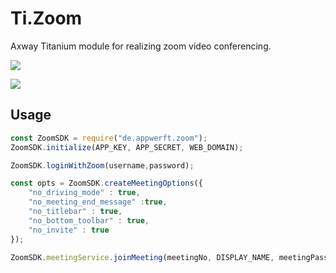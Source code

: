 # Ti.Zoom

Axway Titanium module for realizing zoom video conferencing.

![](https://d24cgw3uvb9a9h.cloudfront.net/static/92961/image/new/ZoomLogo.png)

![](https://developer.zoom.us/wp-content/uploads/2017/07/androidFlow.png)

## Usage

```javascript
const ZoomSDK = require("de.appwerft.zoom");
ZoomSDK.initialize(APP_KEY, APP_SECRET, WEB_DOMAIN);

ZoomSDK.loginWithZoom(username,password);

const opts = ZoomSDK.createMeetingOptions({
	"no_driving_mode" : true,
	"no_meeting_end_message" :true,
	"no_titlebar" : true,
	"no_bottom_toolbar" : true,
	"no_invite" : true
});

ZoomSDK.meetingService.joinMeeting(meetingNo, DISPLAY_NAME, meetingPassword, opts);

```
